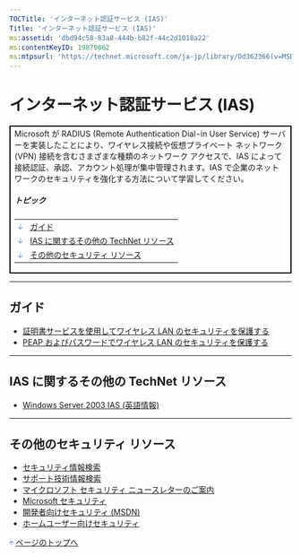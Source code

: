 ```yaml
---
TOCTitle: 'インターネット認証サービス (IAS)'
Title: 'インターネット認証サービス (IAS)'
ms:assetid: 'dbd94c58-83a8-444b-b82f-44c2d1018a22'
ms:contentKeyID: 19870062
ms:mtpsurl: 'https://technet.microsoft.com/ja-jp/library/Dd362366(v=MSDN.10)'
---
```


インターネット認証サービス (IAS)
================================

<p> </p>
<table style="border:1px solid black;" cellpadding="0" cellspacing="0">
<tbody>
<tr>
<td style="border:1px solid black;" colspan="5">
Microsoft が RADIUS (Remote Authentication Dial-in User Service) サーバーを実装したことにより、ワイヤレス接続や仮想プライベート ネットワーク (VPN) 接続を含むさまざまな種類のネットワーク アクセスで、IAS によって接続認証、承認、アカウント処理が集中管理されます。IAS で企業のネットワークのセキュリティを強化する方法について学習してください。
  
##### トピック
  
|                                                                                                                                                                         |                                               |  
|-------------------------------------------------------------------------------------------------------------------------------------------------------------------------|-----------------------------------------------|  
| [<img src="images/dd362366.arrow_px_down(ja-jp,TechNet.10).gif" alt="ガイド" width="7" height="9" />](#eaa)                                | [ガイド](#eaa)                                |  
| [<img src="images/dd362366.arrow_px_down(ja-jp,TechNet.10).gif" alt="IAS に関するその他の TechNet リソース" width="7" height="9" />](#ehb) | [IAS に関するその他の TechNet リソース](#ehb) |  
| [<img src="images/dd362366.arrow_px_down(ja-jp,TechNet.10).gif" alt="その他のセキュリティ リソース" width="7" height="9" />](#emb)         | [その他のセキュリティ リソース](#emb)         |

</td>
</tr>
</tbody>
</table>
 

------------------------------------------------------------------------

ガイド
------

-   [証明書サービスを使用してワイヤレス LAN のセキュリティを保護する](https://www.microsoft.com/japan/technet/security/prodtech/windowsserver2003/pkiwire/swlan.mspx)
-   [PEAP およびパスワードでワイヤレス LAN のセキュリティを保護する](https://www.microsoft.com/japan/technet/security/topics/cryptographyetc/peap_0.mspx)

------------------------------------------------------------------------

IAS に関するその他の TechNet リソース
-------------------------------------

-   [Windows Server 2003 IAS (英語情報)](https://www.microsoft.com/technet/prodtechnol/windowsserver2003/technologies/ias.mspx)

------------------------------------------------------------------------

その他のセキュリティ リソース
-----------------------------

-   [セキュリティ情報検索](https://www.microsoft.com/japan/technet/security/current.aspx)
-   [サポート技術情報検索](https://support.microsoft.com/search/)
-   [マイクロソフト セキュリティ ニュースレターのご案内](https://www.microsoft.com/japan/technet/security/secnews/default.mspx)
-   [Microsoft セキュリティ](https://www.microsoft.com/japan/security/)
-   [開発者向けセキュリティ (MSDN)](https://www.microsoft.com/japan/msdn/security/)
-   [ホームユーザー向けセキュリティ](https://www.microsoft.com/japan/athome/security/default.mspx)

[<img src="images/dd362366.arrow_px_up(ja-jp,TechNet.10).gif" alt="ページのトップへ" width="7" height="9" />](#top) [ページのトップへ](#top)
